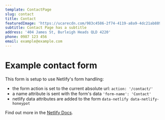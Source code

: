 ```yaml
---
template: ContactPage
slug: contact
title: Contact
featuredImage: 'https://ucarecdn.com/983c4586-2f74-4119-a8a9-4dc21ab8894c/'
subtitle: Contact Page has a subtitle
address: '404 James St, Burleigh Heads QLD 4220'
phone: 0987 123 456
email: example@example.com
---
```


# Example contact form

This form is setup to use Netlify's form handling:

- the form action is set to the current absolute url: `action: '/contact/'`
- a name attribute is sent with the form's data `'form-name': 'Contact'`
- netlify data attributes are added to the form `data-netlify data-netlify-honeypot`

Find out more in the [Netlify Docs](https://www.netlify.com/docs/form-handling/).
